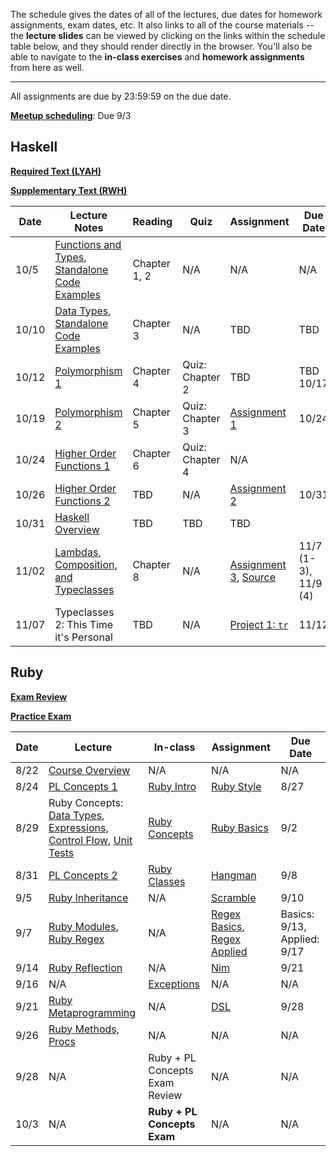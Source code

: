 The schedule gives the dates of all of the lectures, due dates for homework
assignments, exam dates, etc. It also links to all of the course materials --
the **lecture slides** can be viewed by clicking on the links within the
schedule table below, and they should render directly in the browser. You'll
also be able to navigate to the **in-class exercises** and **homework
assignments** from here as well.

--------------------------------------------------------------------------------

All assignments are due by 23:59:59 on the due date.

[**Meetup scheduling**](assignments/meetup.md): Due 9/3

Haskell
-------

[**Required Text (LYAH)**](http://learnyouahaskell.com/chapters)

[**Supplementary Text (RWH)**](http://book.realworldhaskell.org/read/)

Date  | Lecture Notes | Reading | Quiz | Assignment | Due Date
----  | ------------- | ------- | ---- | ---------- | --------
10/5  | [Functions and Types](lectures/haskell/01-functions_types/notes.pdf), [Standalone Code Examples](lectures/haskell/01-functions_types/notes.hs) | Chapter 1, 2 | N/A | N/A | N/A
10/10 | [Data Types](lectures/haskell/02-data_types/notes.pdf), [Standalone Code Examples](lectures/haskell/02-data_types/notes.hs) | Chapter 3 | N/A | TBD | TBD
10/12 | [Polymorphism 1](lectures/haskell/03-polymorphism_1/notes.pdf) | Chapter 4 | Quiz: Chapter 2 | TBD | TBD 10/17 | No Class | N/A | N/A | N/A | N/A
10/19 | [Polymorphism 2](lectures/haskell/04-polymorphism_2/notes.pdf) | Chapter 5 | Quiz: Chapter 3 | [Assignment 1](assignments/haskell/1-types_functions/assignment.pdf) | 10/24
10/24 | [Higher Order Functions 1](lectures/haskell/05-higher_order_functions/notes.md) | Chapter 6 | Quiz: Chapter 4 | N/A
10/26 | [Higher Order Functions 2](lectures/haskell/06-currying/notes.pdf) | TBD | N/A | [Assignment 2](assignments/haskell/2/assignment.md) | 10/31
10/31 | [Haskell Overview](lectures/haskell/07-haskell_overview/presentation.pdf) | TBD | TBD| TBD
11/02 | [Lambdas, Composition, and Typeclasses](lectures/haskell/08-typeclasses/notes.pdf) | Chapter 8 | N/A | [Assignment 3](assignments/haskell/3-higher_order_functions/assignment.pdf), [Source](assignments/haskell/3-higher_order_functions/Assignment3.hs) | 11/7 (1-3), 11/9 (4)
11/07 | Typeclasses 2: This Time it's Personal | TBD | N/A | [Project 1: `tr`](assignments/haskell/4-tr/README.md) | 11/12

Ruby
----

[**Exam Review**](exams/review-ruby.md)

[**Practice Exam**](exams/practice_exam.pdf)

Date | Lecture | In-class | Assignment | Due Date
---- | ------- | -------- | ---------- | --------
8/22 | [Course Overview](slides/course_overview/slides.pdf) | N/A | N/A | N/A
8/24 | [PL Concepts 1](slides/pl_concepts/1/slides.pdf) | [Ruby Intro](class_exercises/ruby/0-intro.md) | [Ruby Style](assignments/ruby/0-style/) | 8/27
8/29 | Ruby Concepts: [Data Types](slides/ruby/1/a-data_types/slides.pdf), [Expressions](slides/ruby/1/b-expressions/slides.pdf), [Control Flow](slides/ruby/1/c-control_flow/slides.pdf), [Unit Tests](slides/ruby/1/d-unit_tests/slides.pdf) | [Ruby Concepts](class_exercises/ruby/1-basics.md) | [Ruby Basics](assignments/ruby/1-basics/) | 9/2
8/31 | [PL Concepts 2](slides/pl_concepts/2/slides.pdf) | [Ruby Classes](class_exercises/ruby/2-classes/) | [Hangman](assignments/ruby/2-hangman/) | 9/8
9/5  | [Ruby Inheritance](slides/ruby/2/a-inheritance/slides.pdf) | N/A | [Scramble](assignments/ruby/3-scramble//) | 9/10
9/7  | [Ruby Modules](slides/ruby/2/b-modules/slides.pdf), [Ruby Regex](slides/ruby/3-regex/slides.pdf) | N/A | [Regex Basics](assignments/ruby/4-regexp_basics/), [Regex Applied](assignments/ruby/5-regexp_applied/) | Basics: 9/13, Applied: 9/17
9/14 | [Ruby Reflection](slides/ruby/4-reflection/slides.pdf) | N/A | [Nim](assignments/ruby/6-nim/) | 9/21
9/16 | N/A | [Exceptions](class_exercises/ruby/3-exceptions) | N/A | N/A
9/21 | [Ruby Metaprogramming](slides/ruby/5-metaprogramming/slides.pdf) | N/A | [DSL](assignments/ruby/7-dsl/) | 9/28
9/26 | [Ruby Methods, Procs](slides/ruby/6-methods_procs/slides.pdf) | N/A | N/A | N/A
9/28 | N/A | Ruby + PL Concepts Exam Review | N/A | N/A
10/3 | N/A | **Ruby + PL Concepts Exam** | N/A | N/A
